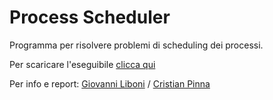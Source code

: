 Process Scheduler
================

Programma per risolvere problemi di scheduling dei processi.

Per scaricare l'eseguibile [clicca qui](https://bitbucket.org/giovanni_liboni/processscheduler/downloads)

Per info e report: [Giovanni Liboni](mailto:giovanni.liboni@live.com) / [Cristian Pinna](mailto:cristianpinn@gmail.com)